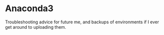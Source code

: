 # Anaconda3
Troubleshooting advice for future me, and backups of environments if I ever get around to uploading them.
